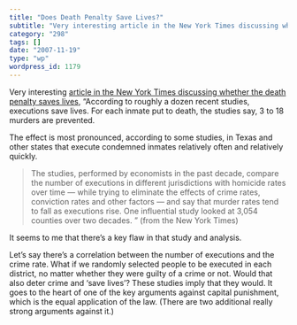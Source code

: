 ```yaml
---
title: "Does Death Penalty Save Lives?"
subtitle: "Very interesting article in the New York Times discussing whether the death penalty saves lives"
category: "298"
tags: []
date: "2007-11-19"
type: "wp"
wordpress_id: 1179
---
```

Very interesting [article in the New York Times discussing whether the death penalty saves lives](http://www.nytimes.com/2007/11/18/us/18deter.html),
“According to roughly a dozen recent studies, executions save lives. For each inmate put to death, the studies say, 3 to 18 murders are prevented.

The effect is most pronounced, according to some studies, in Texas and other states that execute condemned inmates relatively often and relatively quickly.

> The studies, performed by economists in the past decade, compare the number of executions in different jurisdictions with homicide rates over time — while trying to eliminate the effects of crime rates, conviction rates and other factors — and say that murder rates tend to fall as executions rise. One influential study looked at 3,054 counties over two decades. ” (from the New York Times)

It seems to me that there’s a key flaw in that study and analysis. 

Let’s say there’s a correlation between the number of executions and the crime rate. What if we randomly selected people to be executed in each district, no matter whether they were guilty of a crime or not. Would that also deter crime and ‘save lives’? These studies imply that they would. It goes to the heart of one of the key arguments against capital punishment, which is the equal application of the law. (There are two additional really strong arguments against it.)
